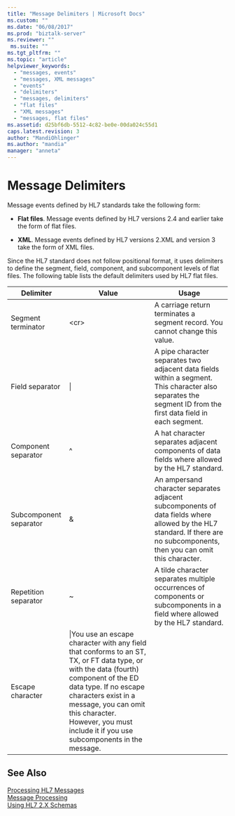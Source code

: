 ```yaml
---
title: "Message Delimiters | Microsoft Docs"
ms.custom: ""
ms.date: "06/08/2017"
ms.prod: "biztalk-server"
ms.reviewer: ""
 ms.suite: ""
ms.tgt_pltfrm: ""
ms.topic: "article"
helpviewer_keywords: 
  - "messages, events"
  - "messages, XML messages"
  - "events"
  - "delimiters"
  - "messages, delimiters"
  - "flat files"
  - "XML messages"
  - "messages, flat files"
ms.assetid: d25bf6db-5512-4c82-be0e-00da024c55d1
caps.latest.revision: 3
author: "MandiOhlinger"
ms.author: "mandia"
manager: "anneta"
---
```

# Message Delimiters
Message events defined by HL7 standards take the following form:  
  
-   **Flat files**. Message events defined by HL7 versions 2.4 and earlier take the form of flat files.  
  
-   **XML**. Message events defined by HL7 versions 2.XML and version 3 take the form of XML files.  
  
 Since the HL7 standard does not follow positional format, it uses delimiters to define the segment, field, component, and subcomponent levels of flat files. The following table lists the default delimiters used by HL7 flat files.  
  
|Delimiter|Value|Usage|  
|---------------|-----------|-----------|  
|Segment terminator|\<cr>|A carriage return terminates a segment record. You cannot change this value.|  
|Field separator|&#124;|A pipe character separates two adjacent data fields within a segment. This character also separates the segment ID from the first data field in each segment.|  
|Component separator|^|A hat character separates adjacent components of data fields where allowed by the HL7 standard.|  
|Subcomponent separator|&|An ampersand character separates adjacent subcomponents of data fields where allowed by the HL7 standard. If there are no subcomponents, then you can omit this character.|  
|Repetition separator|~|A tilde character separates multiple occurrences of components or subcomponents in a field where allowed by the HL7 standard.|  
|Escape character|\|You use an escape character with any field that conforms to an ST, TX, or FT data type, or with the data (fourth) component of the ED data type. If no escape characters exist in a message, you can omit this character. However, you must include it if you use subcomponents in the message.|  
  
## See Also  
 [Processing HL7 Messages](../../adapters-and-accelerators/accelerator-hl7/processing-hl7-messages.md)   
 [Message Processing](../../adapters-and-accelerators/accelerator-hl7/message-processing.md)   
 [Using HL7 2.X Schemas](../../adapters-and-accelerators/accelerator-hl7/using-hl7-2-x-schemas.md)